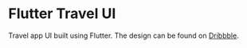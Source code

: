# Flutter Travel UI
Travel app UI built using Flutter. 
The design can be found on [Dribbble](https://dribbble.com/shots/6510521-Travel-App-for-booking-unique-experience).
